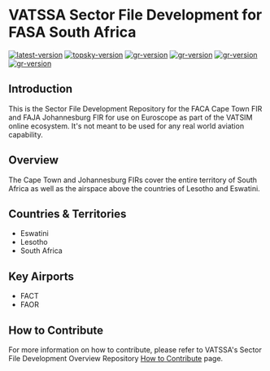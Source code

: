 # VATSSA Sector File Development for FASA South Africa

[![latest-version](https://img.shields.io/github/v/release/VATSIM-SSA/sectorfile-fasa?include_prereleases)](https://github.com/VATSIM-SSA/sectorfile-fasa/releases) [![topsky-version](https://img.shields.io/badge/TopSky-2.4.1-blue.svg)](https://forum.vatsim-scandinavia.org/t/topsky)
[![gr-version](https://img.shields.io/badge/Ground%20Radar-1.6b3-blue.svg)](https://forum.vatsim-scandinavia.org/t/ground-radar) [![gr-version](https://img.shields.io/badge/PushbackFlorian-1.1.0-blue.svg)](https://github.com/MorpheusXAUT/PushbackFlorian) [![gr-version](https://img.shields.io/badge/vCH-0.8.6-blue.svg)](https://github.com/DrFreas/VCH) [![gr-version](https://img.shields.io/badge/vFPC-2.1.1-blue.svg)](https://github.com/hpeter2/VFPC)

## Introduction

This is the Sector File Development Repository for the FACA Cape Town FIR and FAJA Johannesburg FIR for use on Euroscope as part of the VATSIM online ecosystem. It's not meant to be used for any real world aviation capability.

## Overview

The Cape Town and Johannesburg FIRs cover the entire territory of South Africa as well as the airspace above the countries of Lesotho and Eswatini.

## Countries & Territories

- Eswatini
- Lesotho
- South Africa

## Key Airports

- FACT
- FAOR

## How to Contribute

For more information on how to contribute, please refer to VATSSA's Sector File Development Overview Repository [How to Contribute](https://github.com/VATSIM-SSA/sectorfile-overview/wiki/How-to-Contribute) page.
